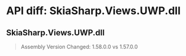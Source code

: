 # API diff: SkiaSharp.Views.UWP.dll

## SkiaSharp.Views.UWP.dll

> Assembly Version Changed: 1.58.0.0 vs 1.57.0.0

